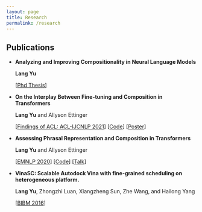 ```yaml
---
layout: page
title: Research
permalink: /research
---
```


## Publications

- **Analyzing and Improving Compositionality in Neural Language Models**

   **Lang Yu**

   [[Phd Thesis](https://knowledge.uchicago.edu/record/3009)]

- **On the Interplay Between Fine-tuning and Composition in Transformers**

   **Lang Yu** and Allyson Ettinger

   [[Findings of ACL: ACL-IJCNLP 2021](https://arxiv.org/pdf/2105.14668.pdf)] [[Code](https://github.com/yulang/fine-tuning-and-composition-in-transformers)] [[Poster](files/acl_poster.pdf)]

- **Assessing Phrasal Representation and Composition in Transformers**

   **Lang Yu** and Allyson Ettinger

   [[EMNLP 2020](https://www.aclweb.org/anthology/2020.emnlp-main.397.pdf)] [[Code](https://github.com/yulang/phrasal-composition-in-transformers)] [[Talk](https://slideslive.com/38939299/assessing-phrasal-representation-and-composition-in-transformers)]


- **VinaSC: Scalable Autodock Vina with fine-grained scheduling on heterogeneous platform.**

   **Lang Yu**, Zhongzhi Luan, Xiangzheng Sun, Zhe Wang, and Hailong Yang

   [[BIBM 2016](https://ieeexplore.ieee.org/document/7822624)]
